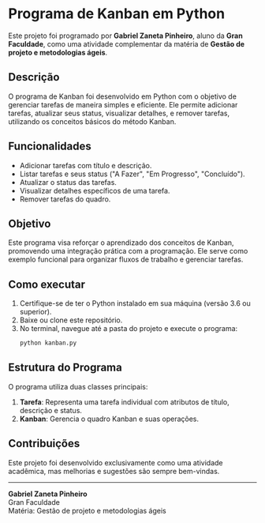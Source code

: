 # Programa de Kanban em Python

Este projeto foi programado por **Gabriel Zaneta Pinheiro**, aluno da **Gran Faculdade**, como uma atividade complementar da matéria de **Gestão de projeto e metodologias ágeis**.

## Descrição
O programa de Kanban foi desenvolvido em Python com o objetivo de gerenciar tarefas de maneira simples e eficiente. Ele permite adicionar tarefas, atualizar seus status, visualizar detalhes, e remover tarefas, utilizando os conceitos básicos do método Kanban.

## Funcionalidades
- Adicionar tarefas com título e descrição.
- Listar tarefas e seus status ("A Fazer", "Em Progresso", "Concluído").
- Atualizar o status das tarefas.
- Visualizar detalhes específicos de uma tarefa.
- Remover tarefas do quadro.

## Objetivo
Este programa visa reforçar o aprendizado dos conceitos de Kanban, promovendo uma integração prática com a programação. Ele serve como exemplo funcional para organizar fluxos de trabalho e gerenciar tarefas.

## Como executar
1. Certifique-se de ter o Python instalado em sua máquina (versão 3.6 ou superior).
2. Baixe ou clone este repositório.
3. No terminal, navegue até a pasta do projeto e execute o programa:
   ```bash
   python kanban.py
   ```

## Estrutura do Programa
O programa utiliza duas classes principais:
1. **Tarefa**: Representa uma tarefa individual com atributos de título, descrição e status.
2. **Kanban**: Gerencia o quadro Kanban e suas operações.

## Contribuições
Este projeto foi desenvolvido exclusivamente como uma atividade acadêmica, mas melhorias e sugestões são sempre bem-vindas.

---
**Gabriel Zaneta Pinheiro**  
Gran Faculdade  
Matéria: Gestão de projeto e metodologias ágeis

